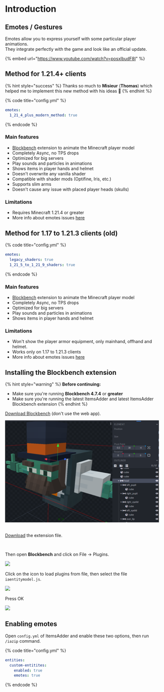 # Introduction

## Emotes / Gestures

Emotes allow you to express yourself with some particular player animations.\
They integrate perfectly with the game and look like an official update.

{% embed url="https://www.youtube.com/watch?v=posxlbudF8I" %}

## Method for 1.21.4+ clients

{% hint style="success" %}
Thanks so much to **Misieur** (**Thomas**) which helped me to implement this new method with his ideas 🩷
{% endhint %}

{% code title="config.yml" %}
```yaml
emotes:
  1_21_4_plus_modern_method: true
```
{% endcode %}

### Main features

* [Blockbench](https://www.blockbench.net/) extension to animate the Minecraft player model
* Completely Async, no TPS drops
* Optimized for big servers
* Play sounds and particles in animations
* Shows items in player hands and helmet
* Doesn't overwrite any vanilla shader
* Compatible with shader mods (Optifine, Iris, etc.)
* Supports slim arms
* Doesn't cause any issue with placed player heads (skulls)

### Limitations

* Requires Minecraft 1.21.4 or greater
* More info about emotes issues [here](../../../faq/emotes-issues.md)

## Method for 1.17 to 1.21.3 clients (old)

{% code title="config.yml" %}
```yaml
emotes:
  legacy_shaders: true
  1_21_5_to_1_21_9_shaders: true
```
{% endcode %}

### Main features

* [Blockbench](https://www.blockbench.net/) extension to animate the Minecraft player model
* Completely Async, no TPS drops
* Optimized for big servers
* Play sounds and particles in animations
* Shows items in player hands and helmet

### Limitations

* Won't show the player armor equipment, only mainhand, offhand and helmet.
* Works only on 1.17 to 1.21.3 clients
* More info about emotes issues [here](../../../faq/emotes-issues.md)

## Installing the Blockbench extension

{% hint style="warning" %}
**Before continuing:**

* Make sure you're running **Blockbench 4.7.4** or **greater**
* Make sure you're running the latest ItemsAdder and latest ItemsAdder Blockbench extension
{% endhint %}

[Download Blockbench](https://www.blockbench.net/) (don't use the web app).

![](<../../../.gitbook/assets/image (131).png>)

\
[Download](https://github.com/LoneDev6/itemsadder-entity/releases) the extension file.

<figure><img src="../../../.gitbook/assets/ia-entities-download-js.png" alt=""><figcaption></figcaption></figure>

Then open **Blockbench** and click on File -> Plugins.

![](<../../../.gitbook/assets/image (183).png>)

Click on the icon to load plugins from file, then select the file `iaentitymodel.js`.

![](<../../../.gitbook/assets/image (184).png>)

Press OK

![](<../../../.gitbook/assets/image (152).png>)

## Enabling emotes

Open `config.yml` of ItemsAdder and enable these two options, then run `/iazip` command.

{% code title="config.yml" %}
```yaml
entities:
  custom-entitites:
    enabled: true
    emotes: true
```
{% endcode %}
